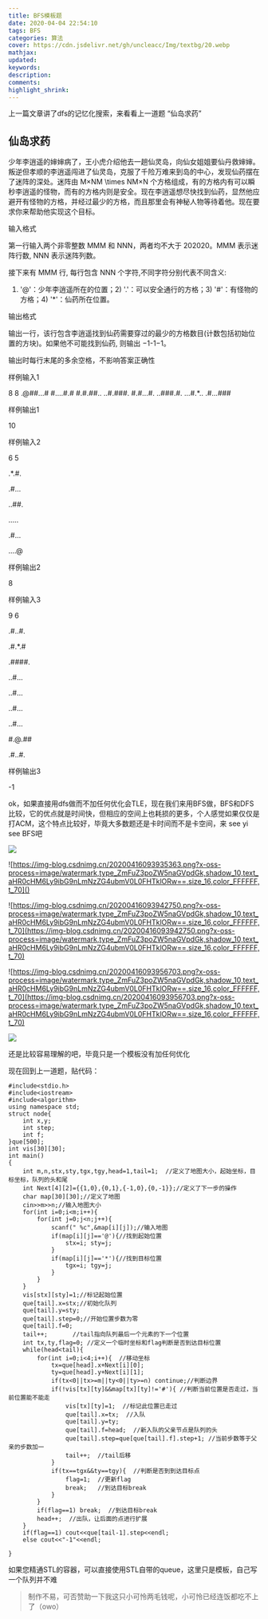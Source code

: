 ```yaml
---
title: BFS模板题
date: 2020-04-04 22:54:10
tags: BFS
categories: 算法
cover: https://cdn.jsdelivr.net/gh/uncleacc/Img/textbg/20.webp
mathjax: 
updated: 
keywords: 
description: 
comments: 
highlight_shrink: 
---
```


上一篇文章讲了dfs的记忆化搜索，来看看上一道题 “仙岛求药” 

## 仙岛求药

少年李逍遥的婶婶病了，王小虎介绍他去一趟仙灵岛，向仙女姐姐要仙丹救婶婶。叛逆但孝顺的李逍遥闯进了仙灵岛，克服了千险万难来到岛的中心，发现仙药摆在了迷阵的深处。迷阵由 M×NM \times NM×N 个方格组成，有的方格内有可以瞬秒李逍遥的怪物，而有的方格内则是安全。现在李逍遥想尽快找到仙药，显然他应避开有怪物的方格，并经过最少的方格，而且那里会有神秘人物等待着他。现在要求你来帮助他实现这个目标。

输入格式

第一行输入两个非零整数 MMM 和 NNN，两者均不大于 202020。MMM 表示迷阵行数, NNN 表示迷阵列数。

接下来有 MMM 行, 每行包含 NNN 个字符,不同字符分别代表不同含义:

1) '@'：少年李逍遥所在的位置；2) '.'：可以安全通行的方格；3) '#'：有怪物的方格；4) '*'：仙药所在位置。

输出格式

输出一行，该行包含李逍遥找到仙药需要穿过的最少的方格数目(计数包括初始位置的方块)。如果他不可能找到仙药, 则输出 −1-1−1。

输出时每行末尾的多余空格，不影响答案正确性

样例输入1

8 8
.@##...#
#....#.#
#.#.##..
..#.###.
#.#...#.
..###.#.
...#.*..
.#...###

样例输出1

10

样例输入2

6 5

.*.#.

.#...

..##.

.....

.#...

....@

样例输出2

8

样例输入3

9 6

.#..#. 

.#.*.# 

.####. 

..#... 

..#... 

..#... 

..#... 

#.@.## 

.#..#.

样例输出3

-1

ok，如果直接用dfs做而不加任何优化会TLE，现在我们来用BFS做，BFS和DFS比较，它的优点就是时间快，但相应的空间上也耗损的更多，个人感觉如果仅仅是打ACM，这个特点比较好，毕竟大多数题还是卡时间而不是卡空间，来 see yi see BFS吧

![](https://img-blog.csdnimg.cn/20200416093927119.png?x-oss-process=image/watermark,type_ZmFuZ3poZW5naGVpdGk,shadow_10,text_aHR0cHM6Ly9ibG9nLmNzZG4ubmV0L0FHTklORw==,size_16,color_FFFFFF,t_70)

![https://img-blog.csdnimg.cn/20200416093935363.png?x-oss-process=image/watermark,type_ZmFuZ3poZW5naGVpdGk,shadow_10,text_aHR0cHM6Ly9ibG9nLmNzZG4ubmV0L0FHTklORw==,size_16,color_FFFFFF,t_70]()

![https://img-blog.csdnimg.cn/20200416093942750.png?x-oss-process=image/watermark,type_ZmFuZ3poZW5naGVpdGk,shadow_10,text_aHR0cHM6Ly9ibG9nLmNzZG4ubmV0L0FHTklORw==,size_16,color_FFFFFF,t_70](https://img-blog.csdnimg.cn/20200416093942750.png?x-oss-process=image/watermark,type_ZmFuZ3poZW5naGVpdGk,shadow_10,text_aHR0cHM6Ly9ibG9nLmNzZG4ubmV0L0FHTklORw==,size_16,color_FFFFFF,t_70)

![https://img-blog.csdnimg.cn/20200416093956703.png?x-oss-process=image/watermark,type_ZmFuZ3poZW5naGVpdGk,shadow_10,text_aHR0cHM6Ly9ibG9nLmNzZG4ubmV0L0FHTklORw==,size_16,color_FFFFFF,t_70](https://img-blog.csdnimg.cn/20200416093956703.png?x-oss-process=image/watermark,type_ZmFuZ3poZW5naGVpdGk,shadow_10,text_aHR0cHM6Ly9ibG9nLmNzZG4ubmV0L0FHTklORw==,size_16,color_FFFFFF,t_70)

![](https://img-blog.csdnimg.cn/20200416094004328.png?x-oss-process=image/watermark,type_ZmFuZ3poZW5naGVpdGk,shadow_10,text_aHR0cHM6Ly9ibG9nLmNzZG4ubmV0L0FHTklORw==,size_16,color_FFFFFF,t_70)

还是比较容易理解的吧，毕竟只是一个模板没有加任何优化

现在回到上一道题，贴代码：
```
#include<stdio.h>
#include<iostream>
#include<algorithm>
using namespace std;
struct node{
	int x,y;
	int step;
	int f;
}que[500];
int vis[30][30];
int main()
{
	int m,n,stx,sty,tgx,tgy,head=1,tail=1;  //定义了地图大小，起始坐标，目标坐标，队列的头和尾 
	int Next[4][2]={{1,0},{0,1},{-1,0},{0,-1}};//定义了下一步的操作 
	char map[30][30];//定义了地图 
	cin>>m>>n;//输入地图大小 
	for(int i=0;i<m;i++){
		for(int j=0;j<n;j++){
			scanf(" %c",&map[i][j]);//输入地图 
			if(map[i][j]=='@'){//找到起始位置 
				stx=i; sty=j;
			}
			if(map[i][j]=='*'){//找到目标位置 
				tgx=i; tgy=j;
			}
		}
	}
	vis[stx][sty]=1;//标记起始位置 
	que[tail].x=stx;//初始化队列 
	que[tail].y=sty; 
	que[tail].step=0;//开始位置步数为零 
	que[tail].f=0; 
	tail++;       //tail指向队列最后一个元素的下一个位置 
	int tx,ty,flag=0; //定义一个临时坐标和flag判断是否到达目标位置 
	while(head<tail){
		for(int i=0;i<4;i++){  //移动坐标 
			tx=que[head].x+Next[i][0];
			ty=que[head].y+Next[i][1];
			if(tx<0||tx>=m||ty<0||ty>=n) continue;//判断边界 
			if(!vis[tx][ty]&&map[tx][ty]!='#'){ //判断当前位置是否走过，当前位置能不能走 
				vis[tx][ty]=1;  //标记此位置已走过 				 
				que[tail].x=tx;  //入队 
				que[tail].y=ty;
				que[tail].f=head;  //新入队的父亲节点是队列的头 
				que[tail].step=que[que[tail].f].step+1; //当前步数等于父亲的步数加一 
				tail++;  //tail后移 
			}
			if(tx==tgx&&ty==tgy){  //判断是否到到达目标点 
				flag=1;  //更新flag 
				break;   //到达目标break 
			}
		}
		if(flag==1) break;  //到达目标break 
		head++;  //出队，让后面的点进行扩展 
	}
	if(flag==1) cout<<que[tail-1].step<<endl;
	else cout<<"-1"<<endl;	
	
}
```
如果您精通STL的容器，可以直接使用STL自带的queue，这里只是模板，自己写一个队列并不难

>制作不易，可否赞助一下我这只小可怜两毛钱呢，小可怜已经连饭都吃不上了（owo）

